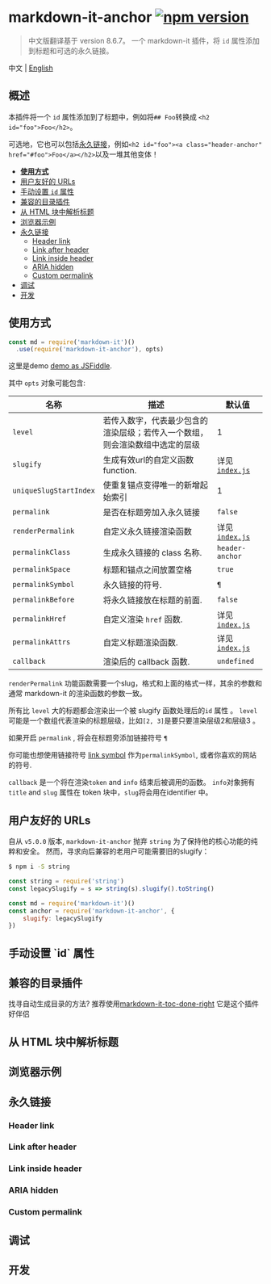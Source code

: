 # markdown-it-anchor [![npm version](http://img.shields.io/npm/v/markdown-it-anchor.svg?style=flat-square)](https://www.npmjs.org/package/markdown-it-anchor)

> 中文版翻译基于 version 8.6.7。
> 一个 markdown-it 插件，将 `id` 属性添加到标题和可选的永久链接。

[markdown-it]: https://github.com/markdown-it/markdown-it

中文 | [English](./README.md)

## 概述

本插件将一个 `id` 属性添加到了标题中，例如将`## Foo`转换成
`<h2 id="foo">Foo</h2>`。

可选地，它也可以包括[永久链接](#永久链接)，例如`<h2 id="foo"><a class="header-anchor" href="#foo">Foo</a></h2>`以及一堆其他变体！

* [**使用方式**](#usage)
* [用户友好的 URLs](#user-friendly-urls)
* [手动设置 `id` 属性](#manually-setting-the-id-attribute)
* [兼容的目录插件](#compatible-table-of-contents-plugin)
* [从 HTML 块中解析标题](#parsing-headings-from-html-blocks)
* [浏览器示例](#browser-example)
* [永久链接](#permalinks)
  * [Header link](#header-link)
  * [Link after header](#link-after-header)
  * [Link inside header](#link-inside-header)
  * [ARIA hidden](#aria-hidden)
  * [Custom permalink](#custom-permalink)
* [调试](#debugging)
* [开发](#development)

<h2 id="usage">使用方式</h2>

```js
const md = require('markdown-it')()
  .use(require('markdown-it-anchor'), opts)
```

这里是demo [demo as JSFiddle](https://jsfiddle.net/9ukc8dy6/).

其中 `opts` 对象可能包含:

名称                   | 描述                                                    | 默认值
-----------------------|----------------------------------------------------------------|-----------------------------------
`level`                | 若传入数字，代表最少包含的渲染层级；若传入一个数组，则会渲染数组中选定的层级 | 1
`slugify`              | 生成有效url的自定义函数 function.                               | 详见 [`index.js`](index.js)
`uniqueSlugStartIndex` | 使重复锚点变得唯一的新增起始索引        | 1
`permalink`            | 是否在标题旁加入永久链接                     | `false`
`renderPermalink`      | 自定义永久链接渲染函数                         | 详见 [`index.js`](index.js)
`permalinkClass`       | 生成永久链接的 class 名称.                             | `header-anchor`
`permalinkSpace`       | 标题和锚点之间放置空格  | `true`
`permalinkSymbol`      | 永久链接的符号.                            | `¶`
`permalinkBefore`      | 将永久链接放在标题的前面.                          | `false`
`permalinkHref`        | 自定义渲染 `href` 函数.                  | 详见 [`index.js`](index.js)
`permalinkAttrs`       | 自定义标题渲染函数.              | 详见 [`index.js`](index.js)
`callback`             | 渲染后的 callback 函数.                    | `undefined`

`renderPermalink` 功能函数需要一个slug，格式和上面的格式一样，其余的参数和通常 markdown-it 的渲染函数的参数一致。

所有比 `level` 大的标题都会渲染出一个被 slugify 函数处理后的`id` 属性 。
`level` 可能是一个数组代表渲染的标题层级，比如`[2, 3]`是要只要渲染层级2和层级3 。

如果开启 `permalink` , 将会在标题旁添加链接符号 `¶` 

你可能也想使用链接符号 [link symbol](http://graphemica.com/🔗) 作为`permalinkSymbol`, 或者你喜欢的网站的符号.

`callback` 是一个将在渲染`token` and  `info` 结束后被调用的函数。 `info`对象拥有`title` and `slug` 属性在 token 块中，`slug`将会用在identifier 中。 

<h2 id="user-friendly-urls">用户友好的 URLs</h2>

自从 `v5.0.0` 版本, `markdown-it-anchor` 抛弃 `string` 为了保持他的核心功能的纯粹和安全。
然而，寻求向后兼容的老用户可能需要旧的slugify：


```sh
$ npm i -S string
```

```js
const string = require('string')
const legacySlugify = s => string(s).slugify().toString()

const md = require('markdown-it')()
const anchor = require('markdown-it-anchor', {
	slugify: legacySlugify
})
```

<h2 id="manually-setting-the-id-attribute">手动设置 `id` 属性</h2>

<h2 id="compatible-table-of-contents-plugin">兼容的目录插件</h2>

找寻自动生成目录的方法?
推荐使用[markdown-it-toc-done-right](https://www.npmjs.com/package/markdown-it-toc-done-right) 它是这个插件好伴侣

<h2 id="parsing-headings-from-html-blocks">从 HTML 块中解析标题</h2>

<h2 id="browser-example">浏览器示例</h2>

<h2 id="permalinks">永久链接</h2>

### Header link

### Link after header

### Link inside header

### ARIA hidden

### Custom permalink

<h2 id="debugging">调试</h2>

<h2 id="development">开发</h2>
